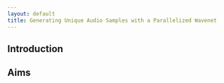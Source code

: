 ```yaml
---
layout: default
title: Generating Unique Audio Samples with a Parallelized Wavenet
---
```


## Introduction



## Aims



